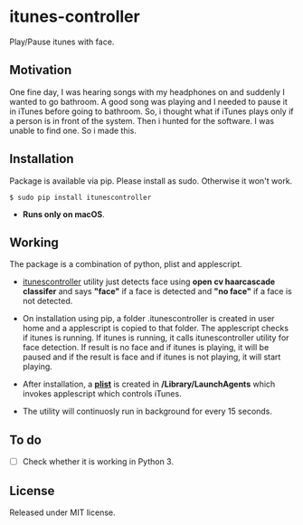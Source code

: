 # itunes-controller

  Play/Pause itunes with face.

## Motivation

  One fine day, I was hearing songs with my headphones on and suddenly I wanted to go bathroom. A good song was playing and I needed to pause it in iTunes before going to bathroom. So, i thought what if iTunes plays only if a person is in front of the system. Then i hunted for the software. I was unable to find one. So i made this.

## Installation

  Package is available via pip. Please install as sudo. Otherwise it won't work.

  ```
  $ sudo pip install itunescontroller
  ```

  * **Runs only on macOS**.

## Working

  The package is a combination of python, plist and applescript.

  * [itunescontroller](https://github.com/v-adhithyan/itunes-controller/blob/master/itunescontroller/__init__.py) utility just detects face using **open cv haarcascade classifer** and says **"face"** if a face is detected and **"no face"** if a face is not detected.

  * On installation using pip, a folder .itunescontroller is created in user home and a applescript is copied to that folder. The applescript checks if itunes is running. If itunes is running, it calls itunescontroller utility for face detection. If result is no face and if itunes is playing, it will be paused and if the result is face and if itunes is not playing, it will start playing.

  * After installation, a [**plist**](https://github.com/v-adhithyan/itunes-controller/blob/master/hook/me.adhithyan.iTunescontroller.plist) is created in **/Library/LaunchAgents** which invokes applescript which controls iTunes.

  * The utility will continuosly run in background for every 15 seconds.


## To do

- [ ] Check whether it is working in Python 3.

## License

  Released under MIT license.
